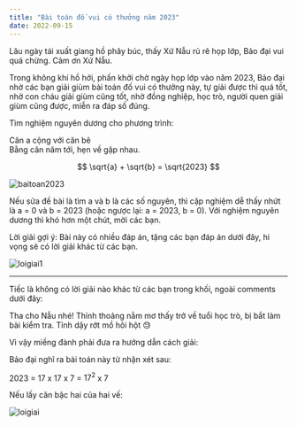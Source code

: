 ```yaml
---
title: "Bài toán đố vui có thưởng năm 2023"
date: 2022-09-15
---
```

Lâu ngày tái xuất giang hồ phây búc, thấy Xứ Nẫu rủ rê họp lớp, Bảo đại vui quá chừng. Cảm ơn Xứ Nẫu.  

Trong không khí hồ hởi, phấn khởi chờ ngày họp lớp vào năm 2023, Bảo đại nhờ các bạn giải giùm bài toán đố vui có thưởng này, tự giải được thì quá tốt, nhờ con cháu giải giùm cũng tốt, nhờ đồng nghiệp, học trò, người quen giải giùm cũng được, miễn ra đáp số đúng.   

Tìm nghiệm nguyên dương cho phương trình:

Căn a cộng với căn bê  
Bằng căn năm tới, hẹn về gặp nhau.

$$ \sqrt{a} + \sqrt{b} = \sqrt{2023} $$ 



![baitoan2023](https://github.com/user-attachments/assets/fd02fe02-2388-43cd-b33a-0a7dfe1f3400)

Nếu sửa đề bài là tìm a và b là các số nguyên, thì cặp nghiệm dễ thấy nhứt là a = 0 và b = 2023 (hoặc ngược lại: a = 2023, b = 0).
Với nghiệm nguyên dương thì khó hơn một chút, mời các bạn.


Lời giải gợi ý: Bài này có nhiều đáp án, tặng các bạn đáp án dưới đây, hi vọng sẽ có lời giải khác từ các bạn.  

![loigiai1](https://github.com/user-attachments/assets/f3e46221-04ed-4c0c-a755-0027a869d596)   



---

  
Tiếc là không có lời giải nào khác từ các bạn trong khối, ngoài comments dưới đây:

Tha cho Nẫu nhé! Thỉnh thoảng nằm mơ thấy trở về tuổi học trò, bị bắt làm bài kiểm tra. Tỉnh dậy rớt mồ hôi hột 😓   

Vì vậy miềng đành phải đưa ra hướng dẫn cách giải:  

Bảo đại nghĩ ra bài toán này từ nhận xét sau:

2023 = 17 x 17 x 7 = $17^2$ x 7

Nếu lấy căn bậc hai của hai vế:


![loigiai](https://github.com/user-attachments/assets/a8f8e73a-1077-492e-9674-01bc1ab88b40)


